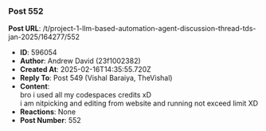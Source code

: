 ### Post 552
**Post URL**: /t/project-1-llm-based-automation-agent-discussion-thread-tds-jan-2025/164277/552
- **ID**: 596054
- **Author**: Andrew David (23f1002382)
- **Created At**: 2025-02-16T14:35:55.720Z
- **Reply To**: Post 549 (Vishal Baraiya, TheVishal)
- **Content**:  
  bro i used all my codespaces credits xD<br>
i am nitpicking and editing from website and running not exceed limit XD
- **Reactions**: None
- **Post Number**: 552

